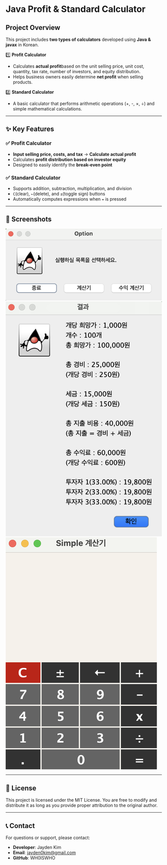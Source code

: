 # Java Profit & Standard Calculator

## Project Overview
This project includes **two types of calculators** developed using **Java & javax** in Korean.

1️⃣ **Profit Calculator**  
   - Calculates **actual profit**based on the unit selling price, unit cost, quantity, tax rate, number of investors, and equity distribution.
   - Helps business owners easily determine **net profit** when selling products.

2️⃣ **Standard Calculator**  
   - A basic calculator that performs arithmetic operations (+, -, ×, ÷) and simple mathematical calculations.

---

## ✨ Key Features
### ✅ **Profit Calculator**
- **Input selling price, costs, and tax** → **Calculate actual profit**
- Calculates **profit distribution based on investor equity**
- Designed to easily identify the **break-even point**

### ✅ **Standard Calculator**
- Supports addition, subtraction, multiplication, and division
- `C`(clear), `←`(delete), and `±`(toggle sign) buttons
- Automatically computes expressions when `=` is pressed

---

## 📜 Screenshots
![Main Image](./src/main/java/assets/main_img.png)
![Tax Image](./src/main/java/assets/tax_img.png)
![Calculator Image](./src/main/java/assets/cal_img.png)

---

## 📜 License
This project is licensed under the MIT License.
You are free to modify and distribute it as long as you provide proper attribution to the original author.

---

## 📞 **Contact**
For questions or support, please contact:
- **Developer**: Jayden Kim
- **Email**: jayden0kim@gmail.com
- **GitHub**: WH0ISWHO